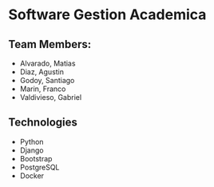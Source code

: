 # Software Gestion Academica

## Team Members:

- Alvarado, Matias
- Diaz, Agustin
- Godoy, Santiago
- Marin, Franco
- Valdivieso, Gabriel

## Technologies

- Python
- Django
- Bootstrap
- PostgreSQL
- Docker